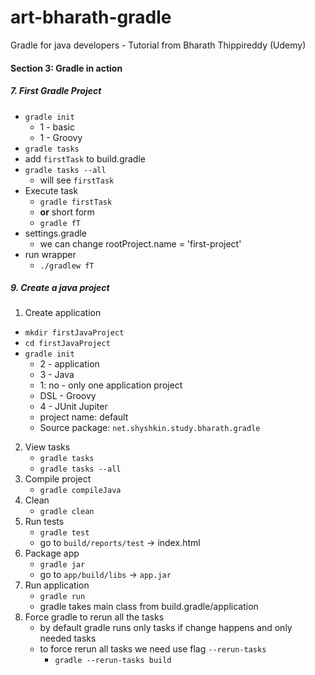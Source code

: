 # art-bharath-gradle
Gradle for java developers - Tutorial from Bharath Thippireddy (Udemy)

####  Section 3: Gradle in action

#####  7. First Gradle Project

-  `gradle init`
    - 1 - basic
    - 1 - Groovy
-  `gradle tasks`    
-  add `firstTask` to build.gradle
-  `gradle tasks --all`
   -  will see `firstTask`
-  Execute task
   -  `gradle firstTask`
   -  **or** short form
   -  `gradle fT`
-  settings.gradle
   -  we can change rootProject.name = 'first-project'
-  run wrapper
   -  `./gradlew fT`
   
#####  9. Create a java project

1.  Create application
   -  `mkdir firstJavaProject`
   -  `cd firstJavaProject`
   -  `gradle init`
      -  2 - application
      -  3 - Java
      -  1: no - only one application project
      -  DSL - Groovy
      -  4 - JUnit Jupiter
      -  project name: default
      -  Source package: `net.shyshkin.study.bharath.gradle`
2.  View tasks
    -  `gradle tasks`
    -  `gradle tasks --all`
3.  Compile project
    -  `gradle compileJava`
4.  Clean
    -  `gradle clean`
5.  Run tests
    -  `gradle test`
    -  go to `build/reports/test` -> index.html
6.  Package app
    -  `gradle jar`
    -  go to `app/build/libs` -> `app.jar`
7.  Run application
    -  `gradle run`
    -  gradle takes main class from build.gradle/application
8.  Force gradle to rerun all the tasks
    -  by default gradle runs only tasks if change happens and only needed tasks
    -  to force rerun all tasks we need use flag `--rerun-tasks`
        -  `gradle --rerun-tasks build`



